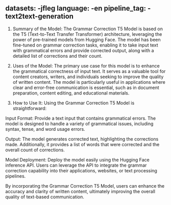 datasets: -jfleg
language: -en
pipeline_tag: -text2text-generation
---
1) Summary of the Model:
The Grammar Correction T5 Model is based on the T5 (Text-to-Text Transfer Transformer) architecture, leveraging the power of pre-trained models from Hugging Face. The model has been fine-tuned on grammar correction tasks, enabling it to take input text with grammatical errors and provide corrected output, along with a detailed list of corrections and their count.

2) Uses of the Model:
The primary use case for this model is to enhance the grammatical correctness of input text. It serves as a valuable tool for content creators, writers, and individuals seeking to improve the quality of written content. The model is particularly useful in applications where clear and error-free communication is essential, such as in document preparation, content editing, and educational materials.

3) How to Use It:
Using the Grammar Correction T5 Model is straightforward:

Input Format:
Provide a text input that contains grammatical errors. The model is designed to handle a variety of grammatical issues, including syntax, tense, and word usage errors.

Output:
The model generates corrected text, highlighting the corrections made. Additionally, it provides a list of words that were corrected and the overall count of corrections.

Model Deployment:
Deploy the model easily using the Hugging Face inference API. Users can leverage the API to integrate the grammar correction capability into their applications, websites, or text processing pipelines.


By incorporating the Grammar Correction T5 Model, users can enhance the accuracy and clarity of written content, ultimately improving the overall quality of text-based communication.
